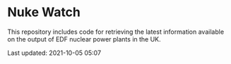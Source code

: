 # Nuke Watch

This repository includes code for retrieving the latest information available on the output of EDF nuclear power plants in the UK.

Last updated: 2021-10-05 05:07